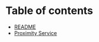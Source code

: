 # Table of contents

* [README](README.md)
* [Proximity Service](system-design/mocks/proximity\_service.md)
